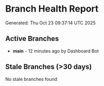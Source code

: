 # Branch Health Report
Generated: Thu Oct 23 09:37:14 UTC 2025

## Active Branches
- **main** - 12 minutes ago by Dashboard Bot

## Stale Branches (>30 days)
No stale branches found
